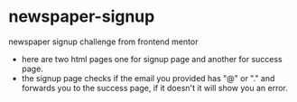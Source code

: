 # newspaper-signup
newspaper signup challenge from frontend mentor

- here are two html pages one for signup  page and another for success page.
- the signup page checks if the email you provided has "@" or "." and forwards you to the success page, if it doesn't it will show you an error. 
